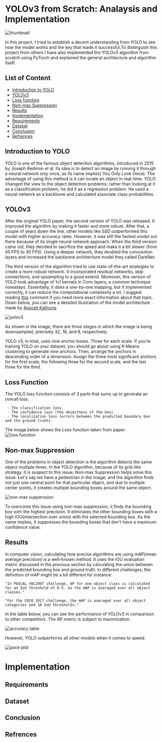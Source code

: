 # YOLOv3 from Scratch: Analaysis and Implementation
 
![thumbnail](images/thumb.jpg)


In this project, I tried to establish a decent understanding from YOLO to see how the model works and the key that made it successful.To distinguish this project from others I have also implemented the YOLOv3 algorithm from scratch using PyTorch and explained the general architecture and algorithm itself.

## List of Content

- [Introduction to YOLO](#introduction-to-yolo)
- [YOLOv3](#YOLOv3)
- [Loss function](#loss-function)
- [Non-max Suppression](#son-max-suppression)
- [Results](#results)
- [Implementation](#implementation)
- [Requirements](#requirements)
- [Dataset](#dataset)
- [Conclusion](#conclusion)
- [Refrences](#refrences)


## Introduction to YOLO

YOLO is one of the famous object detection algorithms, introduced in 2015 by Joseph Redmon et al. Its idea is to detect an image by running it through a neural network only once, as its name implies( You Only Look Once). The advantage of using this method is it can locate an object in real-time. YOLO changed the view to the object detection problems; rather than looking at it as a classification problem, he did it as a regression problem. He used a neural network as a backbone and calculated associate class probabilities.


## YOLOv3

After the original YOLO paper, the second version of YOLO was released. It improved the algorithm by making it faster and more robust. After that, a couple of years down the line, other models like SSD outperformed this model with higher accuracy rates. However, it was still the fastest model out there because of its single neural network approach. When the third version came out, they decided to sacrifice the speed and make it a bit slower (from 45 FPS to 30 FPS). Using a deeper network, they doubled the convolution layers and increased the backbone architecture model they called DarkNet.

The third version of the algorithm tried to use state-of-the-art strategies to create a more robust network. It incorporated residual networks, skip connections, and upsampling to a good extend. Moreover, this version of YOLO took advantage of 1x1 kernels in Conv layers, a common technique nowadays. Essentially, it does a one-by-one mapping, but if implemented correctly, it can reduce the computational complexity a lot. I suggest reading [this](https://stats.stackexchange.com/questions/194142/what-does-1x1-convolution-mean-in-a-neural-network) comment if you need more exact information about that topic. Down below, you can see a detailed illustration of the model architecture made by [Ayoosh Kathuria](https://medium.com/@ayoosh).

![yolov3](images/yolo3.png)

As shown in the image, there are three stages in which the image is being downsampled, precisely 32, 16, and 8, respectively.

YOLO v3, in total, uses nine anchor boxes. Three for each scale. If you’re training YOLO on your dataset, you should go about using K-Means clustering to generate nine anchors.
Then, arrange the anchors in descending order of a dimension. Assign the three most significant anchors for the first scale, the following three for the second scale, and the last three for the third.

## Loss Function

The YOLO loss function consists of 3 parts that sums up to generate an overall loss:

     - The classification loss.
     - The confidence loss (the objectness of the box).
     - The localization loss (errors between the predicted boundary box and the ground truth).

The image below shows the Loss function taken from paper: 
![loss function](images/loss.png)

## Non-max Suppression

One of the problems in object detection is the algorithm detects the same object multiple times. In the YOLO algorithm, because of its grid-like strategy, it is suspect to this issue; Non-max Suppression helps solve this issue.
Let's say we have a pedestrian in the image, and the algorithm finds not just one central point for that particular object, and due to multiple center points, it creates multiple bounding boxes around the same object.


![non-max supperssion](images/nonmax.jpg)


To overcome this issue using non-max suppression, it finds the bounding box with the highest precision. It eliminates the other bounding boxes with a high IOU(intersection over union) with the selected bounding box.
As the name implies, it suppresses the bounding boxes that don't have a maximum confidence value.


## Results

In computer vision, calculating how precise algorithms are using mAP(mean average precision) is a well-known method. It uses the IOU evaluation metric discussed in the previous section by calculating the union between the predicted bounding box and ground truth.
In different challenges, the definition of mAP might be a bit different for instance:
    
    "In PASCAL VOC2007 challenge, AP for one object class is calculated for an IoU threshold of 0.5. So the mAP is averaged over all object classes."
    
    "For the COCO 2017 challenge, the mAP is averaged over all object categories and 10 IoU thresholds."
    
In the table below, you can see the performance of YOLOv3 in comparison to other competitors. The AP metric is subject to maximization.


![accuracy table](images/chart.png)


However, YOLO outperforms all other models when it comes to speed.


![pace plot](images/plot.png)


# Implementation

## Requirements

## Dataset

## Conclusion

## Refrences